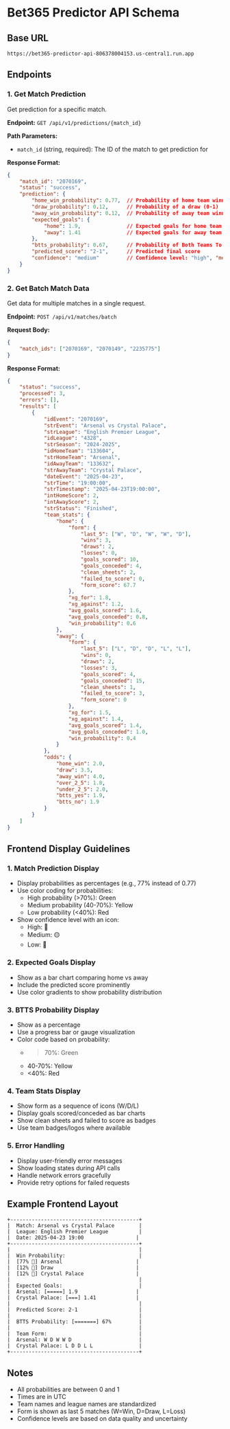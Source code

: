 # Bet365 Predictor API Schema

## Base URL
```
https://bet365-predictor-api-806378004153.us-central1.run.app
```

## Endpoints

### 1. Get Match Prediction
Get prediction for a specific match.

**Endpoint:** `GET /api/v1/predictions/{match_id}`

**Path Parameters:**
- `match_id` (string, required): The ID of the match to get prediction for

**Response Format:**
```json
{
    "match_id": "2070169",
    "status": "success",
    "prediction": {
        "home_win_probability": 0.77,  // Probability of home team winning (0-1)
        "draw_probability": 0.12,      // Probability of a draw (0-1)
        "away_win_probability": 0.12,  // Probability of away team winning (0-1)
        "expected_goals": {
            "home": 1.9,               // Expected goals for home team
            "away": 1.41               // Expected goals for away team
        },
        "btts_probability": 0.67,      // Probability of Both Teams To Score (0-1)
        "predicted_score": "2-1",      // Predicted final score
        "confidence": "medium"         // Confidence level: "high", "medium", or "low"
    }
}
```

### 2. Get Batch Match Data
Get data for multiple matches in a single request.

**Endpoint:** `POST /api/v1/matches/batch`

**Request Body:**
```json
{
    "match_ids": ["2070169", "2070149", "2235775"]
}
```

**Response Format:**
```json
{
    "status": "success",
    "processed": 3,
    "errors": [],
    "results": [
        {
            "idEvent": "2070169",
            "strEvent": "Arsenal vs Crystal Palace",
            "strLeague": "English Premier League",
            "idLeague": "4328",
            "strSeason": "2024-2025",
            "idHomeTeam": "133604",
            "strHomeTeam": "Arsenal",
            "idAwayTeam": "133632",
            "strAwayTeam": "Crystal Palace",
            "dateEvent": "2025-04-23",
            "strTime": "19:00:00",
            "strTimestamp": "2025-04-23T19:00:00",
            "intHomeScore": 2,
            "intAwayScore": 2,
            "strStatus": "Finished",
            "team_stats": {
                "home": {
                    "form": {
                        "last_5": ["W", "D", "W", "W", "D"],
                        "wins": 3,
                        "draws": 2,
                        "losses": 0,
                        "goals_scored": 10,
                        "goals_conceded": 4,
                        "clean_sheets": 2,
                        "failed_to_score": 0,
                        "form_score": 67.7
                    },
                    "xg_for": 1.8,
                    "xg_against": 1.2,
                    "avg_goals_scored": 1.6,
                    "avg_goals_conceded": 0.8,
                    "win_probability": 0.6
                },
                "away": {
                    "form": {
                        "last_5": ["L", "D", "D", "L", "L"],
                        "wins": 0,
                        "draws": 2,
                        "losses": 3,
                        "goals_scored": 4,
                        "goals_conceded": 15,
                        "clean_sheets": 1,
                        "failed_to_score": 3,
                        "form_score": 0
                    },
                    "xg_for": 1.5,
                    "xg_against": 1.4,
                    "avg_goals_scored": 1.4,
                    "avg_goals_conceded": 1.0,
                    "win_probability": 0.4
                }
            },
            "odds": {
                "home_win": 2.0,
                "draw": 3.5,
                "away_win": 4.0,
                "over_2_5": 1.8,
                "under_2_5": 2.0,
                "btts_yes": 1.9,
                "btts_no": 1.9
            }
        }
    ]
}
```

## Frontend Display Guidelines

### 1. Match Prediction Display
- Display probabilities as percentages (e.g., 77% instead of 0.77)
- Use color coding for probabilities:
  - High probability (>70%): Green
  - Medium probability (40-70%): Yellow
  - Low probability (<40%): Red
- Show confidence level with an icon:
  - High: 🔵
  - Medium: 🟡
  - Low: 🔴

### 2. Expected Goals Display
- Show as a bar chart comparing home vs away
- Include the predicted score prominently
- Use color gradients to show probability distribution

### 3. BTTS Probability Display
- Show as a percentage
- Use a progress bar or gauge visualization
- Color code based on probability:
  - >70%: Green
  - 40-70%: Yellow
  - <40%: Red

### 4. Team Stats Display
- Show form as a sequence of icons (W/D/L)
- Display goals scored/conceded as bar charts
- Show clean sheets and failed to score as badges
- Use team badges/logos where available

### 5. Error Handling
- Display user-friendly error messages
- Show loading states during API calls
- Handle network errors gracefully
- Provide retry options for failed requests

## Example Frontend Layout

```
+------------------------------------------+
|  Match: Arsenal vs Crystal Palace        |
|  League: English Premier League          |
|  Date: 2025-04-23 19:00                 |
+------------------------------------------+
|                                          |
|  Win Probability:                        |
|  [77% 🔵] Arsenal                        |
|  [12% 🔴] Draw                           |
|  [12% 🔴] Crystal Palace                 |
|                                          |
|  Expected Goals:                         |
|  Arsenal: [=====] 1.9                   |
|  Crystal Palace: [===] 1.41             |
|                                          |
|  Predicted Score: 2-1                    |
|                                          |
|  BTTS Probability: [=======] 67%         |
|                                          |
|  Team Form:                              |
|  Arsenal: W D W W D                      |
|  Crystal Palace: L D D L L               |
+------------------------------------------+
```

## Notes
- All probabilities are between 0 and 1
- Times are in UTC
- Team names and league names are standardized
- Form is shown as last 5 matches (W=Win, D=Draw, L=Loss)
- Confidence levels are based on data quality and uncertainty 